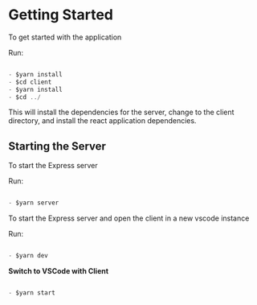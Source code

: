 # Getting Started

To get started with the application

Run:

```javascript

- $yarn install
- $cd client
- $yarn install
- $cd ../
```

This will install the dependencies for the server, change to the client directory, and install the react application dependencies.

## Starting the Server

To start the Express server

Run:

```javascript

- $yarn server
```

To start the Express server and open the client in a new vscode instance

Run:

```javascript

- $yarn dev
```

**Switch to VSCode with Client**

```javascript

- $yarn start
```
